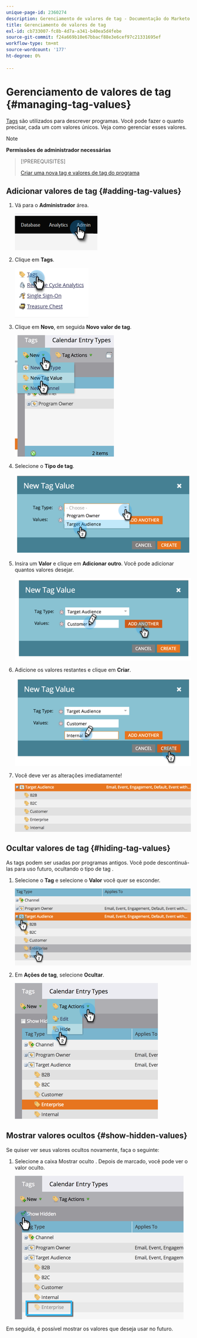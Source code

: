 ```yaml
---
unique-page-id: 2360274
description: Gerenciamento de valores de tag - Documentação do Marketo - Documentação do produto
title: Gerenciamento de valores de tag
exl-id: cb733007-fc8b-4d7a-a341-b40ea5d4febe
source-git-commit: f24a669b10e67bbacf88e3e6cef97c21331695ef
workflow-type: tm+mt
source-wordcount: '177'
ht-degree: 0%

---
```


# Gerenciamento de valores de tag {#managing-tag-values}

[Tags](/help/marketo/product-docs/core-marketo-concepts/programs/working-with-programs/understanding-tags.md) são utilizados para descrever programas. Você pode fazer o quanto precisar, cada um com valores únicos. Veja como gerenciar esses valores.

>[!NOTE]
>
>**Permissões de administrador necessárias**

>[!PREREQUISITES]
>
>[Criar uma nova tag e valores de tag do programa](/help/marketo/product-docs/administration/tags/create-a-new-program-tag-and-tag-values.md)

## Adicionar valores de tag {#adding-tag-values}

1. Vá para o **Administrador** área.

   ![](assets/managing-tag-values-1.png)

1. Clique em **Tags**.

   ![](assets/managing-tag-values-2.png)

1. Clique em **Novo**, em seguida **Novo valor de tag**.

   ![](assets/managing-tag-values-3.png)

1. Selecione o **Tipo de tag**.

   ![](assets/managing-tag-values-4.png)

1. Insira um **Valor** e clique em **Adicionar outro**. Você pode adicionar quantos valores desejar.

   ![](assets/managing-tag-values-5.png)

1. Adicione os valores restantes e clique em **Criar**.

   ![](assets/managing-tag-values-6.png)

1. Você deve ver as alterações imediatamente!

   ![](assets/managing-tag-values-7.png)

## Ocultar valores de tag {#hiding-tag-values}

As tags podem ser usadas por programas antigos. Você pode descontinuá-las para uso futuro, ocultando o tipo de tag .

1. Selecione o **Tag** e selecione o **Valor** você quer se esconder.

   ![](assets/managing-tag-values-8.png)

1. Em **Ações de tag**, selecione **Ocultar**.

   ![](assets/managing-tag-values-9.png)

## Mostrar valores ocultos {#show-hidden-values}

Se quiser ver seus valores ocultos novamente, faça o seguinte:

1. Selecione a caixa Mostrar oculto . Depois de marcado, você pode ver o valor oculto.

   ![](assets/managing-tag-values-10.png)

Em seguida, é possível mostrar os valores que deseja usar no futuro.
